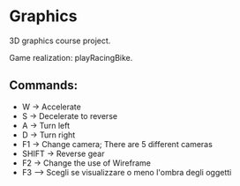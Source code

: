 # Graphics

3D graphics course project.

Game realization: playRacingBike.

## Commands:
* W -> Accelerate
* S -> Decelerate to reverse
* A -> Turn left
* D -> Turn right
* F1 -> Change camera; There are 5 different cameras
* SHIFT -> Reverse gear
* F2 -> Change the use of Wireframe
* F3 --> Scegli se visualizzare o meno l'ombra degli oggetti
